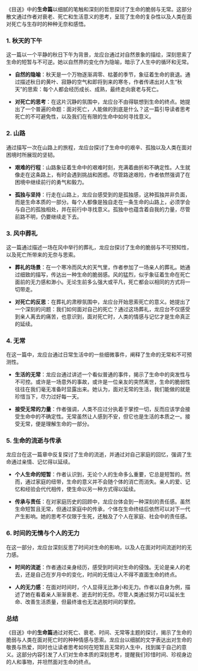 《目送》中的**生命篇**以细腻的笔触和深刻的哲思探讨了生命的脆弱与无常。这部分散文通过作者对衰老、死亡和生活意义的思考，呈现了生命的复杂性以及人类在面对死亡与生存时的种种无奈和感悟。

### 1. **秋天的下午**
   这一篇以一个平静的秋日下午为背景，龙应台通过对自然景象的描绘，深刻思索了生命的短暂与不可逆。她以自然界的变化作为隐喻，暗示了人生中的循环和无常。

   - **自然的隐喻**：秋天是一个万物逐渐凋零、枯萎的季节，象征着生命的衰退。通过描述秋日的黄叶、寂静的空气和即将到来的寒冬，作者传递出对人生“秋天”的思索：每个人都会经历成长、成熟，最终走向衰老与死亡。
   
   - **对死亡的思考**：在这片沉静的氛围中，龙应台不由得联想到生命的终点。她提出了一个普遍的命题：面对死亡，人能做的到底是什么？这一篇引导读者思考死亡的不可避免性，以及我们在有限的生命中如何寻找意义。

### 2. **山路**
   通过描写一次在山路上的旅程，龙应台探讨了生命中的艰辛、孤独以及人类在面对困境时所展现的坚韧。

   - **艰难的行程**：山路象征着生命中的艰难时刻，充满着曲折和不确定性。人生就像走在这条路上，有时会遇到挑战和困惑。尽管路途艰险，作者依然强调了在困境中继续前行的勇气和毅力。
   
   - **孤独与坚持**：行走在山路上，龙应台感受到的是孤独感，这种孤独并非负面，而是生命本质的一部分。每个人都像是独自走在一条生命的山路上，必须学会与自己的孤独相处，并在前行中寻找意义。孤独中也蕴含着自我的力量，尽管前路不明，仍要继续走下去。

### 3. **风中葬礼**
   这一篇通过描述一场在风中举行的葬礼，龙应台探讨了生命的脆弱与不可预知性，以及死亡所带来的无奈与思索。

   - **葬礼的场景**：在一个寒冷而风大的天气里，作者参加了一场亲人的葬礼。她通过细致的描写，传达出一种生命的脆弱感。风的猛烈，似乎象征着生命在死亡面前的无力感和渺小。无论生前多么强大或平凡，死亡都会以相同的方式将一切带走。
   
   - **对死亡的反思**：在葬礼的肃穆氛围中，龙应台开始思索死亡的意义。她提出了一个深刻的问题：我们如何面对自己的死亡？通过这场葬礼，龙应台不仅感受到亲人离去的痛苦，也意识到，面对死亡时，人类的情感与记忆才是生命真正的延续。

### 4. **无常**
   在这一篇中，龙应台通过日常生活中的一些细微事件，阐释了生命的无常和不可预测性。

   - **生活的无常**：龙应台通过讲述一个看似普通的事件，揭示了生命中的突发性与不可控。或许是一场意外的事故，或许是一位亲友的突然离世，生命的脆弱性往往在我们毫无准备时显露出来。她认为，面对无常的生活，我们能做的就是珍惜当下，尽力过好每一天。
   
   - **接受无常的力量**：作者强调，人类不应过分执着于掌控一切，反而应该学会接受生命中的不确定性。无常虽然让人感到不安，但它也是生活的本质之一。接受无常，便是理解生命的一部分。

### 5. **生命的流逝与传承**
   龙应台在这一篇章中反复探讨了生命的流逝，并通过对自己家庭的回忆，强调了生命通过亲情、记忆得以延续。

   - **个人生命的短暂**：作者认识到，无论个人的生命多么重要，它总是短暂的。然而，通过家庭的纽带，生命的意义并不会随个体的消亡而消失。亲人的爱、记忆和经验会代代相传，使生命以另一种方式得以延续。
   
   - **传承与责任**：在对家庭历史的回顾中，龙应台体会到一种深刻的责任感。虽然生命短暂且无常，但通过家庭中的传承，个体在生命终结后依然可以对下一代产生影响。她的思考不仅限于生死，还触及了个人在家庭、社会中的责任感。

### 6. **时间的无情与个人的无力**
   在这一部分，龙应台深刻反思了时间对生命的影响，以及人在面对时间流逝时的无力感。

   - **时间的流逝**：作者通过亲身经历，感受到时间对生命的侵蚀。无论是亲人的老去，还是自己在岁月中的变化，时间的无情让人不得不直面生命的终点。
   
   - **人的无力感**：在面对时间时，个人显得无比渺小和无力。作者以自身为例，描述了她在看着亲人渐渐衰老、逝去时的无奈。尽管人类通过努力可以延长生命、改善生活质量，但最终谁也无法逃脱时间的掌控。

### 总结
《目送》中的**生命篇**通过对死亡、衰老、时间、无常等主题的探讨，揭示了生命的脆弱与人类在面对死亡时的种种情感与思索。龙应台以细腻的文字表达出对生命的敬畏与热爱，同时也让读者思考如何在短暂且无常的人生中，找到属于自己的意义。这部分内容引发了人们对生命本质的深刻思考，提醒我们珍惜时间、珍视身边的人和事物，并坦然面对生命的终点。